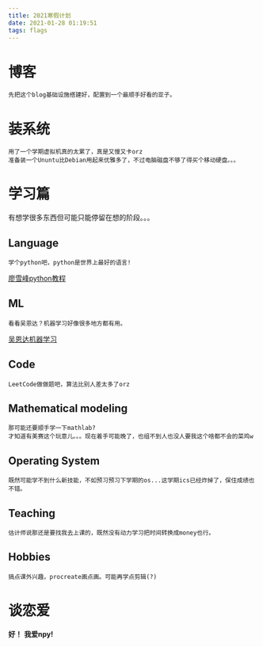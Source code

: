 ```yaml
---
title: 2021寒假计划
date: 2021-01-28 01:19:51
tags: flags
---
```


# 博客
    先把这个blog基础设施搭建好，配置到一个最顺手好看的亚子。

# 装系统
    用了一个学期虚拟机真的太累了，真是又慢又卡orz
    准备装一个Ununtu比Debian用起来优雅多了，不过电脑磁盘不够了得买个移动硬盘。。。

<!--more -->

# 学习篇
有想学很多东西但可能只能停留在想的阶段。。。
## Language
    学个python吧，python是世界上最好的语言!
[廖雪峰python教程](https://www.liaoxuefeng.com/wiki/1016959663602400)

## ML
    看看吴恩达？机器学习好像很多地方都有用。
[吴恩达机器学习](https://www.bilibili.com/video/BV164411b7dx?from=search&seid=11011536408088050441)

## Code
    LeetCode做做题吧，算法比别人差太多了orz

## Mathematical modeling
    那可能还要顺手学一下mathlab?
    才知道有美赛这个玩意儿。。。现在着手可能晚了，也组不到人也没人要我这个啥都不会的菜鸡w

## Operating System
    既然可能学不到什么新技能，不如预习预习下学期的os...这学期ics已经炸掉了，保住成绩也不错。

## Teaching
    估计师说那还是要找我去上课的，既然没有动力学习把时间转换成money也行。

## Hobbies
    搞点课外兴趣，procreate画点画。可能再学点剪辑(?)

# 谈恋爱
**好！**
**我爱npy!**